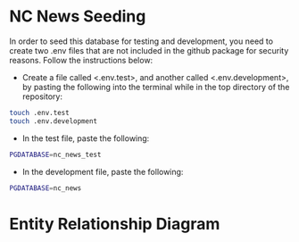 # NC News Seeding

In order to seed this database for testing and development, you need to create two .env files that are not included in the github package for security reasons. Follow the instructions below:

- Create a file called <.env.test>, and another called <.env.development>, by pasting the following into the terminal while in the top directory of the repository:

```bash
touch .env.test
touch .env.development
```

- In the test file, paste the following:

```bash
PGDATABASE=nc_news_test
```

- In the development file, paste the following:

```bash
PGDATABASE=nc_news
```

# Entity Relationship Diagram

<!--
TABLE COLUMNS BY TABLE
topics         |users          |articles           |comments       |user_topic       |
---------------+---------------+-------------------+---------------+-----------------+
description |  |username    |>B|article_id      |>C|comment_id  |  |user_topic_id |  |
  VC(200)   |  |  VC(40) PK |  |  SE PK         |  |  SE PK     |  |  SE PK       |  |
slug        |>A|name        |  |title           |  |article_id  |<C|username      |<B|
  VC(20) PK |  |  VC(40)    |  |  VC(200)       |  |  INT       |  |  VC(40)      |  |
img_url     |  |avatar_url  |  |topic           |<A|body        |  |topic         |<A|
  VC(1000)  |  |  VC(1000)  |  |  VC(20)        |  |  TEXT      |  |  VC(20)      |  |
            |  |            |  |author          |<B|votes       |  |              |  |
            |  |            |  |  VC(40)        |  |  INT DF:0  |  |              |  |
            |  |            |  |body            |  |author      |<B|              |  |
            |  |            |  |  TEXT          |  |  VC(40)    |  |              |  |
            |  |            |  |created_at      |  |created_at  |  |              |  |
            |  |            |  |  TS DF:CTS     |  |  TS DF:CTS |  |              |  |
            |  |            |  |votes           |  |            |  |              |  |
            |  |            |  |  INT DF:0      |  |            |  |              |  |
            |  |            |  |article_img_url |  |            |  |              |  |
            |  |            |  |  VC(1000)      |  |            |  |              |  |

KEY TO SQL ABBREVIATIONS
---+---------------++-----+-----------------
>A | Reference out || PK  | PRIMARY KEY
<A | Reference in  || CTS | CURRENT_TIMESAMP
VC | VARCHAR       || NN  | NOT NULL
SE | SERIAL        || DF: | DEFAULT

-->
